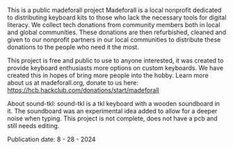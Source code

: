 This is a public madeforall project Madeforall is a local nonprofit dedicated to distributing keyboard kits to those who lack the necessary tools for digital literacy. We collect tech donations from community members both in local and global communities. These donations are then refurbished, cleaned and given to our nonprofit partners in our local communities to distribute these donations to the people who need it the most.

This project is free and public to use to anyone interested, it was created to provide keyboard enthusiasts more options on custom keyboards. We have created this in hopes of bring more people into the hobby. Learn more about us at madeforall.org, donate to us here: https://hcb.hackclub.com/donations/start/madeforall

About sound-tkl: sound-tkl is a tkl keyboard with a wooden soundboard in it. The soundboard was an experimental idea added to allow for a deeper noise when typing. This project is not complete, does not have a pcb and still needs editing.

Publication date: 8 - 28 - 2024
